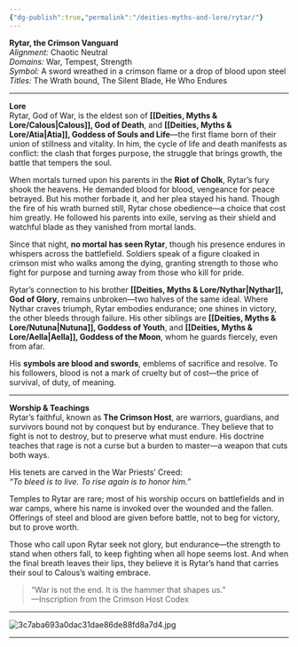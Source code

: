 ```yaml
---
{"dg-publish":true,"permalink":"/deities-myths-and-lore/rytar/"}
---
```



**Rytar, the Crimson Vanguard**  
_Alignment:_ Chaotic Neutral  
_Domains:_ War, Tempest, Strength  
_Symbol:_ A sword wreathed in a crimson flame or a drop of blood upon steel  
_Titles:_ The Wrath bound, The Silent Blade, He Who Endures

---

**Lore**  
Rytar, God of War, is the eldest son of **[[Deities, Myths & Lore/Calous\|Calous]], God of Death**, and **[[Deities, Myths & Lore/Atia\|Atia]], Goddess of Souls and Life**—the first flame born of their union of stillness and vitality. In him, the cycle of life and death manifests as conflict: the clash that forges purpose, the struggle that brings growth, the battle that tempers the soul.

When mortals turned upon his parents in the **Riot of Cholk**, Rytar’s fury shook the heavens. He demanded blood for blood, vengeance for peace betrayed. But his mother forbade it, and her plea stayed his hand. Though the fire of his wrath burned still, Rytar chose obedience—a choice that cost him greatly. He followed his parents into exile, serving as their shield and watchful blade as they vanished from mortal lands.

Since that night, **no mortal has seen Rytar**, though his presence endures in whispers across the battlefield. Soldiers speak of a figure cloaked in crimson mist who walks among the dying, granting strength to those who fight for purpose and turning away from those who kill for pride.

Rytar’s connection to his brother **[[Deities, Myths & Lore/Nythar\|Nythar]], God of Glory**, remains unbroken—two halves of the same ideal. Where Nythar craves triumph, Rytar embodies endurance; one shines in victory, the other bleeds through failure. His other siblings are **[[Deities, Myths & Lore/Nutuna\|Nutuna]], Goddess of Youth**, and **[[Deities, Myths & Lore/Aella\|Aella]], Goddess of the Moon**, whom he guards fiercely, even from afar.

His **symbols are blood and swords**, emblems of sacrifice and resolve. To his followers, blood is not a mark of cruelty but of cost—the price of survival, of duty, of meaning.

---

**Worship & Teachings**  
Rytar’s faithful, known as **The Crimson Host**, are warriors, guardians, and survivors bound not by conquest but by endurance. They believe that to fight is not to destroy, but to preserve what must endure. His doctrine teaches that rage is not a curse but a burden to master—a weapon that cuts both ways.

His tenets are carved in the War Priests’ Creed:  
_“To bleed is to live. To rise again is to honor him.”_

Temples to Rytar are rare; most of his worship occurs on battlefields and in war camps, where his name is invoked over the wounded and the fallen. Offerings of steel and blood are given before battle, not to beg for victory, but to prove worth.

Those who call upon Rytar seek not glory, but endurance—the strength to stand when others fall, to keep fighting when all hope seems lost. And when the final breath leaves their lips, they believe it is Rytar’s hand that carries their soul to Calous’s waiting embrace.

> “War is not the end. It is the hammer that shapes us.”  
> —Inscription from the Crimson Host Codex

---

![3c7aba693a0dac31dae86de88fd8a7d4.jpg](/img/user/Images/3c7aba693a0dac31dae86de88fd8a7d4.jpg)

---
